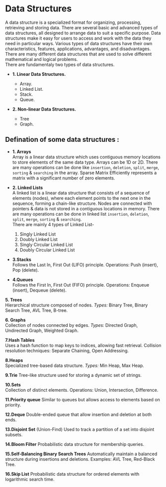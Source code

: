 # Data Structures
A data structure is a specialized format for organizing, processing, retrieving and storing data. There are several basic and advanced types of data structures, all designed to arrange data to suit a specific purpose. Data structures make it easy for users to access and work with the data they need in particular ways. Various types of data structures have their own characteristics, features, applications, advantages, and disadvantages. There are many different data structures that are used to solve different mathematical and logical problems.  
There are fundamentaly two types of data structures.
- **1. Linear Data Structures.**  
  - Array.
  - Linked List.
  - Stack.
  - Queue.  

- **2. Non-linear Data Structures.**  
  - Tree 
  - Graph.  

## Defination of some data structures : 
- **1. Arrays**  
Array is a linear data structure which uses contiguous memory locations to store elements of the same data type. Arrays can be 1D or 2D. There are many operations can be done like `insertion`, `deletion`, `split`, `merge`, `sorting` & `searching` in the array. Sparse Matrix Efficiently represents a matrix with a significant number of zero elements.     

- **2. Linked Lists**  
A linked list is a linear data structure that consists of a sequence of elements (nodes), where each element points to the next one in the sequence, forming a chain-like structure. Nodes are connected with pointers & data is not stored in a contiguous locations in memory. There are many operations can be done in linked list `insertion`, `deletion`, `split`, `merge`, `sorting` & `searching`.   
There are mainly 4 types of Linked List-  
  1. Singly Linked List  
  2. Doubly Linked List  
  3. Singly Circular Linked List    
  4. Doubly Circular Linked List     

- **3.Stacks**  
Follows the Last In, First Out (LIFO) principle. Operations: Push (insert), Pop (delete).  

- **4.Queues**  
Follows the First In, First Out (FIFO) principle. Operations: Enqueue (insert), Dequeue (delete).  

**5. Trees**  
Hierarchical structure composed of nodes. *Types:* Binary Tree, Binary Search Tree, AVL Tree, B-tree.  

**6. Graphs**  
Collection of nodes connected by edges. *Types:* Directed Graph, Undirected Graph, Weighted Graph.  

**7.Hash Tables**  
Uses a hash function to map keys to indices, allowing fast retrieval. Collision resolution techniques: Separate Chaining, Open Addressing.  

**8.Heaps**  
Specialized tree-based data structure. *Types:* Min Heap, Max Heap.  

**9.Trie** 
Tree-like structure used for storing a dynamic set of strings.  

**10.Sets**  
Collection of distinct elements. Operations: Union, Intersection, Difference.  

**11.Priority queue**
Similar to queues but allows access to elements based on priority.  

**12.Deque** Double-ended queue that allow insertion and deletion at both ends.  

**13.Disjoint Set** (Union-Find) Used to track a partition of a set into disjoint subsets.  

**14.Bloom Filter** Probabilistic data structure for membership queries.  

**15.Self-Balancing Binary Search Trees** Automatically maintain a balanced structure during insertions and deletions. Examples: AVL Tree, Red-Black Tree.  

**16.Skip List**
Probabilistic data structure for ordered elements with logarithmic search time.

